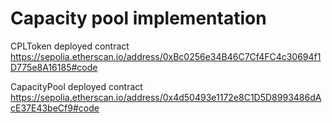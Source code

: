 # Capacity pool implementation 

CPLToken deployed contract
https://sepolia.etherscan.io/address/0xBc0256e34B46C7Cf4FC4c30694f1D775e8A16185#code

CapacityPool deployed contract
https://sepolia.etherscan.io/address/0x4d50493e1172e8C1D5D8993486dAcE37E43beCf9#code